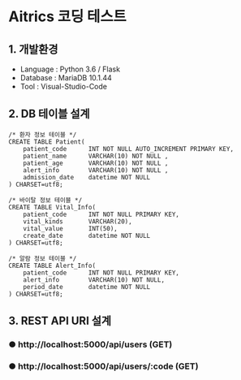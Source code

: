 # Aitrics 코딩 테스트

## 1. 개발환경
- Language : Python 3.6 / Flask
- Database : MariaDB 10.1.44
- Tool : Visual-Studio-Code

## 2. DB 테이블 설계
```
/* 환자 정보 테이블 */
CREATE TABLE Patient(
    patient_code      INT NOT NULL AUTO_INCREMENT PRIMARY KEY,
    patient_name      VARCHAR(10) NOT NULL ,
    patient_age       VARCHAR(10) NOT NULL ,
    alert_info        VARCHAR(10) NOT NULL ,
    admission_date    datetime NOT NULL
) CHARSET=utf8;

```

```
/* 바이탈 정보 테이블 */
CREATE TABLE Vital_Info(
    patient_code      INT NOT NULL PRIMARY KEY,
    vital_kinds       VARCHAR(20),
    vital_value       INT(50),
    create_date       datetime NOT NULL
) CHARSET=utf8;
```

```
/* 알람 정보 테이블 */
CREATE TABLE Alert_Info(
    patient_code      INT NOT NULL PRIMARY KEY,
    alert_info        VARCHAR(10) NOT NULL,
    period_date       datetime NOT NULL
) CHARSET=utf8;

```

## 3. REST API URI 설계
### ● http://localhost:5000/api/users  		 (GET)
### ● http://localhost:5000/api/users/:code  (GET)
